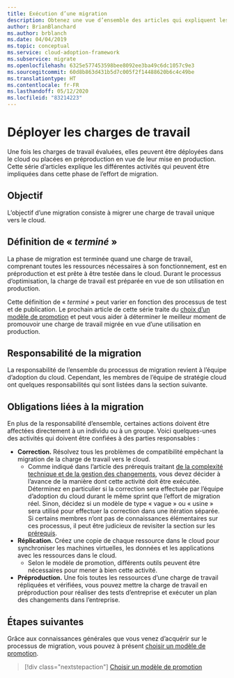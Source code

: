 ```yaml
---
title: Exécution d’une migration
description: Obtenez une vue d’ensemble des articles qui expliquent les différentes activités qui peuvent être impliquées dans la migration d’une charge de travail dans Azure.
author: BrianBlanchard
ms.author: brblanch
ms.date: 04/04/2019
ms.topic: conceptual
ms.service: cloud-adoption-framework
ms.subservice: migrate
ms.openlocfilehash: 6325e577453598bee8092ee3ba49c6dc1057c9e3
ms.sourcegitcommit: 60d8b863d431b5d7c005f2f14488620b6c4c49be
ms.translationtype: HT
ms.contentlocale: fr-FR
ms.lasthandoff: 05/12/2020
ms.locfileid: "83214223"
---
```

# <a name="deploy-workloads"></a>Déployer les charges de travail

Une fois les charges de travail évaluées, elles peuvent être déployées dans le cloud ou placées en préproduction en vue de leur mise en production. Cette série d’articles explique les différentes activités qui peuvent être impliquées dans cette phase de l’effort de migration.

## <a name="objective"></a>Objectif

L’objectif d’une migration consiste à migrer une charge de travail unique vers le cloud.

## <a name="definition-of-_done_"></a>Définition de « _terminé_ »

La phase de migration est terminée quand une charge de travail, comprenant toutes les ressources nécessaires à son fonctionnement, est en préproduction et est prête à être testée dans le cloud. Durant le processus d’optimisation, la charge de travail est préparée en vue de son utilisation en production.

Cette définition de « _terminé_ » peut varier en fonction des processus de test et de publication. Le prochain article de cette série traite du [choix d’un modèle de promotion](./promotion-models.md) et peut vous aider à déterminer le meilleur moment de promouvoir une charge de travail migrée en vue d’une utilisation en production.

## <a name="accountability-during-migration"></a>Responsabilité de la migration

La responsabilité de l’ensemble du processus de migration revient à l’équipe d’adoption du cloud. Cependant, les membres de l’équipe de stratégie cloud ont quelques responsabilités qui sont listées dans la section suivante.

## <a name="responsibilities-during-migration"></a>Obligations liées à la migration

En plus de la responsabilité d’ensemble, certaines actions doivent être affectées directement à un individu ou à un groupe. Voici quelques-unes des activités qui doivent être confiées à des parties responsables :

- **Correction.** Résolvez tous les problèmes de compatibilité empêchant la migration de la charge de travail vers le cloud.
  - Comme indiqué dans l’article des prérequis traitant [de la complexité technique et de la gestion des changements](../prerequisites/technical-complexity.md), vous devez décider à l’avance de la manière dont cette activité doit être exécutée. Déterminez en particulier si la correction sera effectuée par l’équipe d’adoption du cloud durant le même sprint que l’effort de migration réel. Sinon, décidez si un modèle de type « vague » ou « usine » sera utilisé pour effectuer la correction dans une itération séparée. Si certains membres n’ont pas de connaissances élémentaires sur ces processus, il peut être judicieux de revisiter la section sur les [prérequis](../prerequisites/index.md).
- **Réplication.** Créez une copie de chaque ressource dans le cloud pour synchroniser les machines virtuelles, les données et les applications avec les ressources dans le cloud.
  - Selon le modèle de promotion, différents outils peuvent être nécessaires pour mener à bien cette activité.
- **Préproduction.** Une fois toutes les ressources d’une charge de travail répliquées et vérifiées, vous pouvez mettre la charge de travail en préproduction pour réaliser des tests d’entreprise et exécuter un plan des changements dans l’entreprise.

## <a name="next-steps"></a>Étapes suivantes

Grâce aux connaissances générales que vous venez d’acquérir sur le processus de migration, vous pouvez à présent [choisir un modèle de promotion](./promotion-models.md).

> [!div class="nextstepaction"]
> [Choisir un modèle de promotion](./promotion-models.md)

